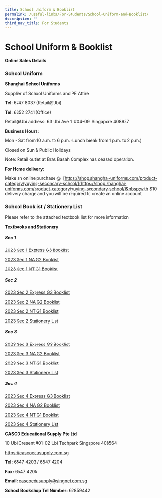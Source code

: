```yaml
---
title: School Uniform & Booklist
permalink: /useful-links/For-Students/School-Uniform-and-Booklist/
description: ""
third_nav_title: For Students
---
```

School Uniform &amp; Booklist
=========================
<b>Online Sales Details</b>


### School Uniform

<b>Shanghai School Uniforms</b>

Supplier of School Uniforms and PE Attire

<b>Tel</b>: 6747 8037 (Retail@Ubi)

<b>Tel</b>: 6352 2741 (Office)  
  

Retail@Ubi address: 63 Ubi Ave 1, #04-09, Singapore 408937

  

<b>Business Hours:</b>

Mon - Sat from 10 a.m. to 6 p.m. (Lunch break from 1 p.m. to 2 p.m.)

Closed on Sun &amp; Public Holidays

Note: Retail outlet at Bras Basah Complex has ceased operation.

  

<b>For Home delivery:</b>

Make an online purchase @&nbsp;&nbsp;[https://shop.shanghai-uniforms.com/product-category/yuying-secondary-school/](https://shop.shanghai-uniforms.com/product-category/yuying-secondary-school/)&nbsp;with $10 delivery charge and you will be required to create an online account


### School Booklist / Stationery List

Please refer to the attached textbook list for more information

<b>Textbooks and Stationery</b>

##### **Sec 1**

[2023 Sec 1 Express G3 Booklist](/files/Booklist/YYSS%20Sec%201%20EXP%20G3%20Booklist%202023.pdf)

[2023 Sec 1 NA G2 Booklist](/files/Booklist/YYSS%20Sec%201%20NA%20G2%20Booklist%202023.pdf)

[2023 Sec 1 NT G1 Booklist](/files/Booklist/YYSS%20Sec%201%20NT%20G1%20Booklist%202023.pdf)

##### **Sec 2**

[2023 Sec 2 Express G3 Booklist](/files/2023%20Sec%202%20Express%20G3%20Booklist.pdf)

[2023 Sec 2 NA G2 Booklist](/files/2023%20Sec%202%20NT%20G2%20Booklist.pdf)

[2023 Sec 2 NT G1 Booklist](/files/2023%20Sec%202%20NT%20G1%20Booklist%20copy.pdf)

[2023 Sec 2 Stationery List](/files/2023%20Sec%202%20Stationery%20List.pdf)

##### **Sec 3**

[2023 Sec 3 Express G3 Booklist](/files/2023%20Sec%203%20Express%20G3%20Booklist.pdf)

[2023 Sec 3 NA G2 Booklist](/files/2023%20Sec%203%20NA%20G2%20Booklist.pdf)

[2023 Sec 3 NT G1 Booklist](/files/2023%20Sec%203%20NT%20G1%20Booklist.pdf)

[2023 Sec 3 Stationery List  ](/files/2023%20Sec%203%20Stationery%20List.pdf)


##### **Sec 4**

[2023 Sec 4 Express G3 Booklist](/files/2023%20Sec%204%20Express%20G3%20Booklist.pdf)

[2023 Sec 4 NA G2 Booklist](/files/2023%20Sec%204%20NA%20G2%20Booklist.pdf)

[2023 Sec 4 NT G1 Booklist](/files/2023%20Sec%204%20NT%20G1%20Booklist.pdf)

[2023 Sec 4 Stationery List](/files/2023%20Sec%204%20Stationery%20List.pdf)



<b>CASCO Educational Supply Pte Ltd</b>

10 Ubi Cresent #01-02 Ubi Techpark Singapore 408564

https://cascoedusupply.com.sg

  

<b>Tel:</b>&nbsp;6547 4203 / 6547 4204&nbsp;&nbsp;

<b>Fax:</b>&nbsp;6547 4205

<b>Email:</b>&nbsp;cascoedusupply@singnet.com.sg

<b>School Bookshop Tel Number:</b>&nbsp;62859442
